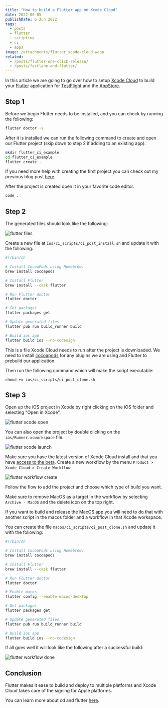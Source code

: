 ```yaml
---
title: "How to build a Flutter app on Xcode Cloud"
date: 2022-06-05
publishDate: 6 Jun 2022
tags:
  - posts
  - flutter
  - scripting
  - ci
  - apps
image: /attachments/flutter_xcode-cloud.webp
related:
  - /posts/flutter-one-click-release/
  - /posts/fastlane-and-flutter/
---
```


In this article we are going to go over how to setup [Xcode Cloud](https://developer.apple.com/xcode-cloud/) to build your [Flutter](https://flutter.dev/) application for [TestFlight](https://developer.apple.com/testflight/) and the [AppStore](https://developer.apple.com/app-store/).

## Step 1

Before we begin Flutter needs to be installed, and you can check by running the following:

```bash
flutter doctor -v
```

After it is installed we can run the following command to create and open our Flutter project (skip down to step 2 if adding to an existing app).

```bash
mkdir flutter_ci_example
cd flutter_ci_example
flutter create .
```

If you need more help with creating the first project you can check out my previous blog post [here](https://rodydavis.com/posts/first-flutter-project/).

After the project is created open it in your favorite code editor.

```bash
code .
```

## Step 2

The generated files should look like the following:

![flutter files](/attachments/flutter_files.webp)

Create a new file at `ios/ci_scripts/ci_post_install.sh` and update it with the following:

```bash
#!/bin/sh

# Install CocoaPods using Homebrew.
brew install cocoapods

# Install Flutter
brew install --cask flutter

# Run Flutter doctor
flutter doctor

# Get packages
flutter packages get

# Update generated files
flutter pub run build_runner build

# Build ios app
flutter build ios --no-codesign
```

This is a file Xcode Cloud needs to run after the project is downloaded. We need to install [cocoapods](https://cocoapods.org/) for any plugins we are using and Flutter to prebuild our application.

Then run the following command which will make the script executable:

```
chmod +x ios/ci_scripts/ci_post_clone.sh
```

## Step 3

Open up the iOS project in Xcode by right clicking on the iOS folder and selecting "Open in Xcode".

![flutter xcode open](/attachments/flutter_xcode-open.webp)

You can also open the project by double clicking on the `ios/Runner.xcworkspace` file.

![flutter xcode launch](/attachments/flutter_xcode-launch.webp)

Make sure you have the latest version of Xcode Cloud install and that you have [access to the beta](https://developer.apple.com/xcode-cloud/beta/). Create a new workflow by the menu `Product > Xcode Cloud > Create Workflow`:

![flutter workflow create](/attachments/flutter_workflow-create.webp)

Follow the flow to add the project and choose which type of build you want.

Make sure to remove MacOS as a target in the workflow by selecting `Archive - MacOS` and the delete icon on the top right.

If you want to build and release the MacOS app you will need to do that with another script in the macos folder and a workflow in that Xcode workspace.

You can create the file `macos/ci_scripts/ci_post_clone.sh` and update it with the following:

```bash
#!/bin/sh

# Install CocoaPods using Homebrew.
brew install cocoapods

# Install Flutter
brew install --cask flutter

# Run Flutter doctor
flutter doctor

# Enable macos
flutter config --enable-macos-desktop

# Get packages
flutter packages get

# Update generated files
flutter pub run build_runner build

# Build ios app
flutter build ios --no-codesign
```

If all goes well it will look like the following after a successful build:

![flutter workflow done](/attachments/flutter_workflow-done.webp)

## Conclusion

Flutter makes it ease to build and deploy to multiple platforms and Xcode Cloud takes care of the signing for Apple platforms.

You can learn more about cd and flutter [here](https://docs.flutter.dev/deployment/cd).
